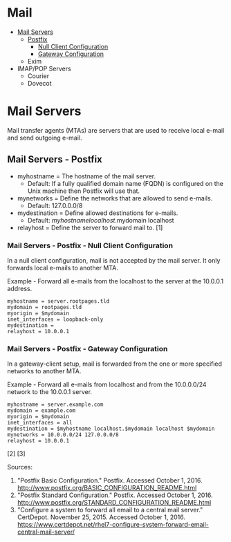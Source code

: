 # Mail

* [Mail Servers](#mail-servers)
  * [Postfix](#mail-servers---postfix)
    * [Null Client Configuration](#mail-servers---postfix---null-client-configuration)
    * [Gateway Configuration](#mail-servers---postfix---gateway-configuration)
  * Exim
* IMAP/POP Servers
  * Courier
  * Dovecot

# Mail Servers

Mail transfer agents (MTAs) are servers that are used to receive local e-mail and send outgoing e-mail.

## Mail Servers - Postfix


* myhostname = The hostname of the mail server.
  * Default: If a fully qualified domain name (FQDN) is configured on the Unix machine then Postfix will use that.
* mynetworks = Define the networks that are allowed to send e-mails.
  * Default: 127.0.0.0/8
* mydestination =  Define allowed destinations for e-mails.
  * Default: $myhostname localhost.$mydomain localhost
* relayhost = Define the server to forward mail to. [1]

### Mail Servers - Postfix - Null Client Configuration

In a null client configuration, mail is not accepted by the mail server. It only forwards local e-mails to another MTA.

Example  - Forward all e-mails from the localhost to the server at the 10.0.0.1 address.
```
myhostname = server.rootpages.tld
mydomain = rootpages.tld
myorigin = $mydomain
inet_interfaces = loopback-only
mydestination =
relayhost = 10.0.0.1
```

### Mail Servers - Postfix - Gateway Configuration

In a gateway-client setup, mail is forwarded from the one or more specified networks to another MTA.

Example - Forward all e-mails from localhost and from the 10.0.0.0/24 network to the 10.0.0.1 server.

```
myhostname = server.example.com
mydomain = example.com
myorigin = $mydomain
inet_interfaces = all
mydestination = $myhostname localhost.$mydomain localhost $mydomain
mynetworks = 10.0.0.0/24 127.0.0.0/8
relayhost = 10.0.0.1
```

[2] [3]

Sources:

1. "Postfix Basic Configuration." Postfix. Accessed October 1, 2016. http://www.postfix.org/BASIC_CONFIGURATION_README.html
2. "Postfix Standard Configuration." Postfix. Accessed October 1, 2016. http://www.postfix.org/STANDARD_CONFIGURATION_README.html
3. "Configure a system to forward all email to a central mail server." CertDepot. November 25, 2015. Accessed October 1, 2016. https://www.certdepot.net/rhel7-configure-system-forward-email-central-mail-server/